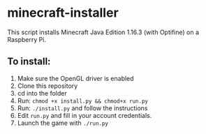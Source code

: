 # minecraft-installer

This script installs Minecraft Java Edition 1.16.3 (with Optifine) on a Raspberry Pi. 

## To install:
1. Make sure the OpenGL driver is enabled
2. Clone this repository
3. cd into the folder
4. Run: `chmod +x install.py && chmod+x run.py`
5. Run: `./install.py` and follow the instructions
6. Edit `run.py` and fill in your account credentials.
7. Launch the game with `./run.py`
